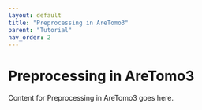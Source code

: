 ```yaml
---
layout: default
title: "Preprocessing in AreTomo3"
parent: "Tutorial"
nav_order: 2
---
```


# Preprocessing in AreTomo3

Content for Preprocessing in AreTomo3 goes here.
